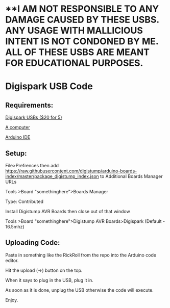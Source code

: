# **I AM NOT RESPONSIBLE TO ANY DAMAGE CAUSED BY THESE USBS. ANY USAGE WITH MALLICIOUS INTENT IS NOT CONDONED BY ME. ALL OF THESE USBS ARE MEANT FOR EDUCATIONAL PURPOSES.

# Digispark USB Code
## Requirements:
[Digispark USBs ($20 for 5)](https://www.amazon.com/AiTrip-Digispark-Kickstarter-Attiny85-Development/dp/B0836WXQQR)

[A computer](https://i.ebayimg.com/images/g/kpIAAOSwhrRfxT2F/s-l300.jpg)

[Arduino IDE](https://www.arduino.cc/en/software)

## Setup:
File>Prefrences then add https://raw.githubusercontent.com/digistump/arduino-boards-index/master/package_digistump_index.json to Additional Boards Manager URLs

Tools >Board "somethinghere">Boards Manager

Type: Contributed

Install Digistump AVR Boards then close out of that window

Tools >Board "somethinghere">Digistump AVR Boards>Digispark (Default - 16.5mhz)

## Uploading Code:
Paste in something like the RickRoll from the repo into the Arduino code editor.

Hit the upload (->) button on the top.

When it says to plug in the USB, plug it in.

As soon as it is done, unplug the USB otherwise the code will execute.

Enjoy.
